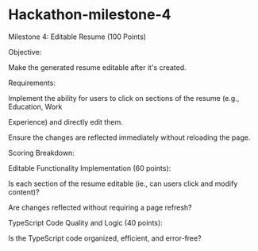 # Hackathon-milestone-4
Milestone 4: Editable Resume (100 Points)

Objective:

Make the generated resume editable after it's created.

Requirements:

Implement the ability for users to click on sections of the resume (e.g., Education, Work

Experience) and directly edit them.

Ensure the changes are reflected immediately without reloading the page.

Scoring Breakdown:

Editable Functionality Implementation (60 points):

Is each section of the resume editable (ie., can users click and modify content)?

Are changes reflected without requiring a page refresh?

TypeScript Code Quality and Logic (40 points):

Is the TypeScript code organized, efficient, and error-free?
